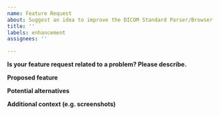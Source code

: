 ```yaml
---
name: Feature Request
about: Suggest an idea to improve the DICOM Standard Parser/Browser
title: ''
labels: enhancement
assignees: ''

---
```


<!-- 
Thank you for taking the time to suggest a new feature 
Please fill in the fields below, deleting the sections that 
don't apply. You can view the final output
by clicking the preview button above.

If you are requesting a feature for the [DICOM Standard Browser](dicom.innolitics.com), please add the `browser` label to the issue.

Note: This is a comment, and won't appear in the output.
-->

**Is your feature request related to a problem? Please describe.**


**Proposed feature**


**Potential alternatives**


**Additional context (e.g. screenshots)**
